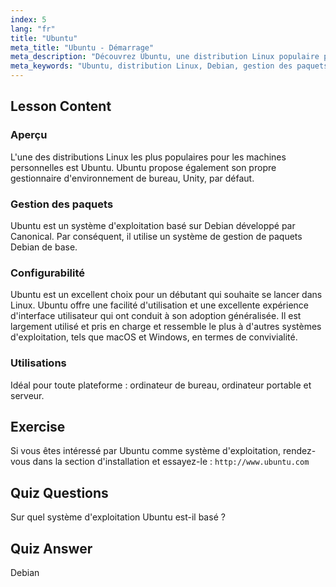 ```yaml
---
index: 5
lang: "fr"
title: "Ubuntu"
meta_title: "Ubuntu - Démarrage"
meta_description: "Découvrez Ubuntu, une distribution Linux populaire pour les débutants. Explorez ses fonctionnalités, sa gestion des paquets et pourquoi elle est excellente pour une utilisation sur ordinateur de bureau et serveur."
meta_keywords: "Ubuntu, distribution Linux, Debian, gestion des paquets, débutant Linux, tutoriel Ubuntu, guide Linux"
---
```


## Lesson Content

### Aperçu

L'une des distributions Linux les plus populaires pour les machines personnelles est Ubuntu. Ubuntu propose également son propre gestionnaire d'environnement de bureau, Unity, par défaut.

### Gestion des paquets

Ubuntu est un système d'exploitation basé sur Debian développé par Canonical. Par conséquent, il utilise un système de gestion de paquets Debian de base.

### Configurabilité

Ubuntu est un excellent choix pour un débutant qui souhaite se lancer dans Linux. Ubuntu offre une facilité d'utilisation et une excellente expérience d'interface utilisateur qui ont conduit à son adoption généralisée. Il est largement utilisé et pris en charge et ressemble le plus à d'autres systèmes d'exploitation, tels que macOS et Windows, en termes de convivialité.

### Utilisations

Idéal pour toute plateforme : ordinateur de bureau, ordinateur portable et serveur.

## Exercise

Si vous êtes intéressé par Ubuntu comme système d'exploitation, rendez-vous dans la section d'installation et essayez-le :
`http://www.ubuntu.com`

## Quiz Questions

Sur quel système d'exploitation Ubuntu est-il basé ?

## Quiz Answer

Debian
